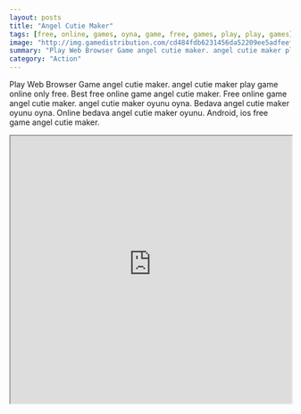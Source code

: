 ```yaml
---
layout: posts
title: "Angel Cutie Maker"
tags: [free, online, games, oyna, game, free, games, play, play, games]
image: "http://img.gamedistribution.com/cd484fdb6231456da52209ee5adfeefc.jpg"
summary: "Play Web Browser Game angel cutie maker. angel cutie maker play game online only free. Best free online game angel cutie maker. Free online game angel cutie maker. angel cutie maker oyunu oyna. Bedava angel cutie maker oyunu oyna. Online bedava angel cutie maker oyunu. Android, ios free game angel cutie maker."
category: "Action"
---
```


Play Web Browser Game angel cutie maker. angel cutie maker play game online only free. Best free online game angel cutie maker. Free online game angel cutie maker. angel cutie maker oyunu oyna. Bedava angel cutie maker oyunu oyna. Online bedava angel cutie maker oyunu. Android, ios free game angel cutie maker.

<iframe width="100%" height="480px;" src="http://flash.gamedistribution.com?game=cd484fdb6231456da52209ee5adfeefc"></iframe>